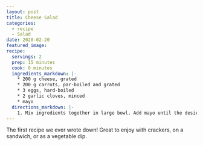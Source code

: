 ```yaml
---
layout: post
title: Cheese Salad
categories: 
  - recipe
  - Salad
date: 2020-02-20
featured_image:
recipe:
  servings: 2
  prep: 15 minutes
  cook: 0 minutes
  ingredients_markdown: |-
    * 200 g cheese, grated
    * 200 g carrots, par-boiled and grated
    * 3 eggs, hard-boiled
    * 2 garlic cloves, minced
    * mayo
  directions_markdown: |-
    1. Mix ingredients together in large bowl. Add mayo until the desired consistency is reached.
---
```


The first recipe we ever wrote down! Great to enjoy with crackers, on a sandwich, or as a vegetable dip.
